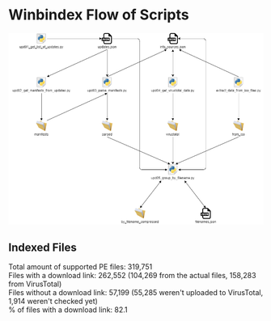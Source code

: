 # Winbindex Flow of Scripts

![winbindex-scripts-flow.png](winbindex-scripts-flow.png)

## Indexed Files

<!--FileStats-->
Total amount of supported PE files: 319,751  
Files with a download link: 262,552 (104,269 from the actual files, 158,283 from VirusTotal)  
Files without a download link: 57,199 (55,285 weren't uploaded to VirusTotal, 1,914 weren't checked yet)  
% of files with a download link: 82.1  
<!--/FileStats-->
